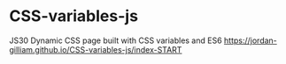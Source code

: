 # CSS-variables-js
JS30 Dynamic CSS page built with CSS variables and ES6
https://jordan-gilliam.github.io/CSS-variables-js/index-START
